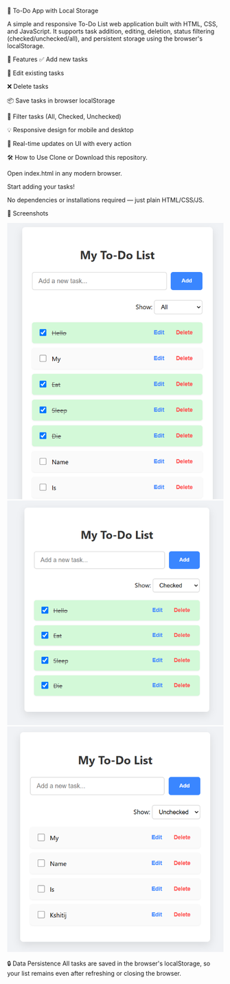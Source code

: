 📝 To-Do App with Local Storage

A simple and responsive To-Do List web application built with HTML, CSS, and JavaScript. It supports task addition, editing, deletion, status filtering (checked/unchecked/all), and persistent storage using the browser's localStorage.

🚀 Features
✅ Add new tasks

📝 Edit existing tasks

❌ Delete tasks

📦 Save tasks in browser localStorage

📂 Filter tasks (All, Checked, Unchecked)

💡 Responsive design for mobile and desktop

🔄 Real-time updates on UI with every action

🛠️ How to Use
Clone or Download this repository.

Open index.html in any modern browser.

Start adding your tasks!

No dependencies or installations required — just plain HTML/CSS/JS.

📸 Screenshots

![To-Do App Screenshot1](pics/image1.png)
![To-Do App Screenshot2](pics/image2.png)
![To-Do App Screenshot3](pics/image3.png)

🔒 Data Persistence
All tasks are saved in the browser's localStorage, so your list remains even after refreshing or closing the browser.
